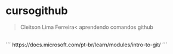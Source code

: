 # cursogithub
>Cleitson Lima Ferreira<
aprendendo comandos github
<br>
´´´  https://docs.microsoft.com/pt-br/learn/modules/intro-to-git/ ´´´ 

